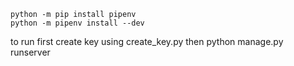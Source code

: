 ```
python -m pip install pipenv
python -m pipenv install --dev
```

to run first create key using create_key.py
then 
python manage.py runserver